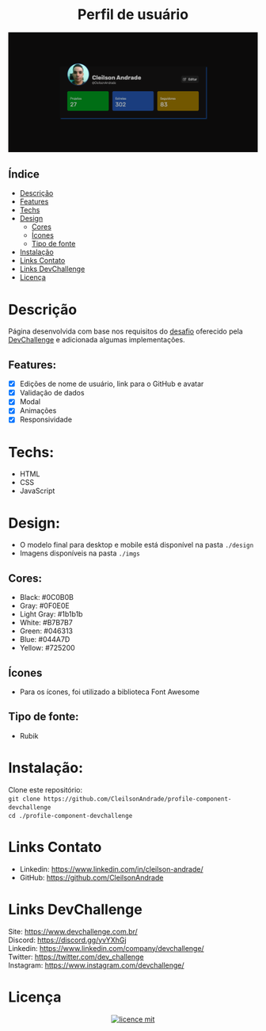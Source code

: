 <div align="center">
  <h1>Perfil de usuário</h1>
  <img src="./design/desktop.png" alt="Logo" width="800">
</div>

## Índice

* [Descrição](#descrição)
* [Features](#features) 
* [Techs](#techs) 
* [Design](#design)
  * [Cores](#cores)
  * [Ícones](#ícones)
  * [Tipo de fonte](#tipo-de-fonte)
* [Instalação](#instalação)
* [Links Contato](#links-contato)
* [Links DevChallenge](#links-devchallenge)
* [Licença](#licença)

# Descrição
Página desenvolvida com base nos requisitos do <a href="https://github.com/devchallenge-io/profile-component">desafio</a> oferecido pela <a href="https://devchallenge.now.sh/">DevChallenge</a> e adicionada algumas implementações.

## Features:
- [x] Edições de nome de usuário, link para o GitHub e avatar<br>
- [x] Validação de dados<br>
- [x] Modal<br>
- [x] Animações<br>
- [x] Responsividade<br>

# Techs: 
- HTML
- CSS
- JavaScript

# Design:
- O modelo final para desktop e mobile está disponível na pasta `./design`
- Imagens disponíveis na pasta `./imgs`<br>

## Cores:
- Black: #0C0B0B<br>
- Gray: #0F0E0E<br>
- Light Gray: #1b1b1b<br>
- White: #B7B7B7<br>
- Green: #046313<br>
- Blue: #044A7D<br>
- Yellow: #725200<br>

## Ícones
- Para os ícones, foi utilizado a biblioteca Font Awesome

## Tipo de fonte:
- Rubik

# Instalação:
Clone este repositório:<br>
`git clone https://github.com/CleilsonAndrade/profile-component-devchallenge`<br>
`cd ./profile-component-devchallenge`

# Links Contato
- Linkedin: https://www.linkedin.com/in/cleilson-andrade/<br>
- GitHub: https://github.com/CleilsonAndrade<br>

# Links DevChallenge
Site: https://www.devchallenge.com.br/ <br>
Discord: https://discord.gg/yvYXhGj <br>
Linkedin: https://www.linkedin.com/company/devchallenge/<br>
Twitter: https://twitter.com/dev_challenge<br>
Instagram: https://www.instagram.com/devchallenge/<br>

# Licença
<p align="center"><a href="https://github.com/CleilsonAndrade/profile-component-devchallenge/blob/master/LICENSE"><img src="https://camo.githubusercontent.com/002151a49ee9afae7ce4c2bce93056c9f0e108fbd14e5a7e46e7e79d87bb1071/68747470733a2f2f696d672e736869656c64732e696f2f62616467652f6c6963656e63652d4d49542d626c75652e7376673f7374796c653d666c61742d737175617265" alt="licence mit" data-canonical-src="https://img.shields.io/badge/licence-MIT-blue.svg?style=flat-square" style="max-width:100%;"></a></p>
